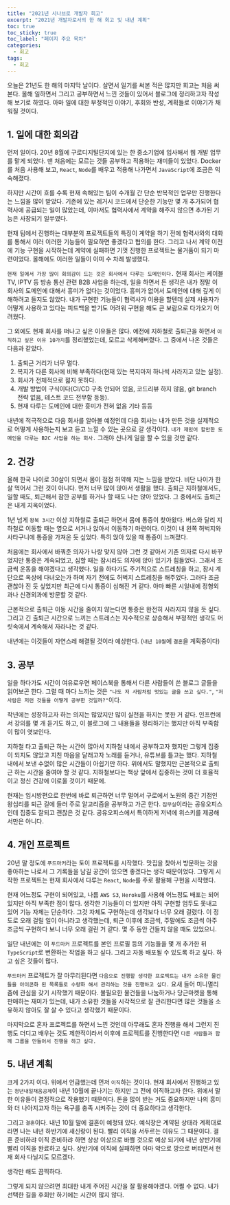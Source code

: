 ```yaml
---
title: "2021년 시나브로 개발자 회고"
excerpt: "2021년 개발자로서의 한 해 회고 및 내년 계획"
toc: true
toc_sticky: true
toc_label: "페이지 주요 목차"
categories:
  - 회고
tags:
  - 회고
---
```



 오늘은 21년도 한 해의 마지막 날이다. 살면서 일기를 써본 적은 많지만 회고는 처음 써본다. 
 올해 일하면서 그리고 공부하면서 느낀 것들이 있어서 블로그에 정리하고자 작성해 보기로 하였다. 
 아마 일에 대한 부정적인 이야기, 후회와 반성, 계획들로 이야기가 채워질 것이다.


## 1. 일에 대한 회의감

 먼저 일이다. 20년 8월에 구로디지털단지에 있는 한 중소기업에 입사해서 웹 개발 업무를 맡게 되었다. 
 맨 처음에는 모르는 것들 공부하고 적용하는 재미들이 있었다. Docker를 처음 사용해 보고,
`React`, `Node`를 배우고 적용해 나가면서 `JavaScript`에 조금은 익숙해졌다.
 
 하지만 시간이 흐를 수록 현재 속해있는 팀이 수개월 간 단순 반복적인 업무만 진행한다는 느낌을 많이 받았다. 
 기존에 있는 레거시 코드에서 단순한 기능만 몇 개 추가되어 협력사에 공급되는 일이 많았는데, 이마저도
 협력사에서 계약을 해주지 않으면 추가된 기능은 사장되기 일쑤였다. 
 
 현재 팀에서 진행하는 대부분의 프로젝트들의 특징이 계약을 하기 전에 협력사와의 대화를 통해서
 이러 이러한 기능들이 필요하면 좋겠다고 협의를 한다. 그리고 나서 계약 이전에 기능 구현을 시작하는데 
 계약에 실패하면 기껏 진행한 프로젝트는 물거품이 되기 마련이었다. 올해에도 이러한 일들이 이미 수 
 차례 발생했다.

 `현재 일에서 가장 많이 회의감이 드는 것은 회사에서 다루는 도메인이다.` 현재 회사는 케이블TV, IPTV 등 방송
 통신 관련 B2B 사업을 하는데, 일을 하면서 든 생각은 내가 정말 이 회사의 도메인에 대해서 흥미가 없다는
 것이었다. 흥미가 없어서 도메인에 대해 깊게 이해하려고 들지도 않았다. 내가 구현한 기능들이 협력사가 이용을 
 할텐데 실제 사용자가 어떻게 사용하고 있다는 피드백을 받기도 어려워 구현을 해도 큰 보람으로 다가오기 어려웠다.

 그 외에도 현재 회사를 떠나고 싶은 이유들은 많다. 예전에 지하철로 출퇴근을 하면서 `이직하고 싶은 이유 10가지`를
 정리했었는데, 모르고 삭제해버렸다. 그 중에서 나온 것들은 다음과 같았다.

 1. 출퇴근 거리가 너무 멀다.
 2. 복지가 다른 회사에 비해 부족하다(현재 있는 복지마저 하나씩 사라지고 있는 실정).
 3. 회사가 전체적으로 젊지 못하다.
 4. 개발 방법이 구식이다(CI/CD 구축 안되어 있음, 코드리뷰 하지 않음, git branch 전략 없음, 테스트 코드 전무함 등등).
 5. 현재 다루는 도메인에 대한 흥미가 전혀 없음
 기타 등등

 내년에 적극적으로 다음 회사를 알아볼 예정인데 다음 회사는 내가 만든 것을 실제적으로 어떻게 
 사용하는지 보고 듣고 느낄 수 있는 곳으로 갈 생각이다. `내가 재밌어 할만한 도메인을 다루는 B2C 사업을 하는 회사.` 
 그래야 신나게 일을 할 수 있을 것만 같다. 
  

## 2. 건강

올해 한국 나이로 30살이 되면서 몸이 점점 허약해 지는 느낌을 받았다. 비단 나이가 한 살 먹어서
그런 것이 아니다. 먼저 너무 많이 앉아서 생활을 했다. 출퇴근 지하철에서도, 일할 때도, 퇴근해서
잠깐 공부를 하거나 할 때도 나는 앉아 있었다. 그 중에서도 출퇴근은 내게 지옥이었다.

1년 넘게 `왕복 3시간` 이상 지하철로 출퇴근 하면서 몸에 통증이 찾아왔다. 
버스와 달리 지하철로 이동할 때는 옆으로 서거나 앉아서 이동하기 마련이다. 
이것이 내 왼쪽 허벅지와 사타구니에 통증을 가져온 듯 싶었다. 특히 앉아 있을 때 통증이 느껴졌다.

처음에는 회사에서 바꿔준 의자가 나랑 맞지 않아 그런 것 같아서 기존 의자로 다시 바꾸었지만 
통증은 계속되었고, 심할 때는 잠시라도 의자에 앉아 있기가 힘들었다. 그래서 조금씩 운동을 해야겠다고
생각했다. 일을 하다가도 주기적으로 스트레칭을 하고, 잠시 계단으로 옥상에 다녀오는가 하며 
자기 전에도 허벅지 스트레칭을 해주었다. 그러다 조금 괜찮아 진 듯 싶었지만 최근에 다시 통증이
심해진 거 같다. 아마 빠른 시일내에 정형외과나 신경외과에 방문할 것 같다.

근본적으로 출퇴근 이동 시간을 줄이지 않는다면 통증은 완전히 사라지지 않을 듯 싶다. 그리고 
긴 출퇴근 시간으로 느끼는 스트레스는 지수적으로 상승해서 부정적인 생각도 머릿속에서 계속해서
자라나는 것 같다.

내년에는 이것들이 자연스레 해결될 것이라 예상한다. 
(`내년 10월`에 `결혼`을 계획중이다)
 
## 3. 공부

일을 하다가도 시간이 여유로우면 페이스북을 통해서 다른 사람들이 쓴 블로그 글들을 읽어보곤 한다.
그럴 때 마다 느끼는 것은 `"나도 저 사람처럼 멋있는 글을 쓰고 싶다."`, `"저 사람은 저런 것들을 어떻게 공부한 것일까?"`이다. 

작년에는 성장하고자 하는 의지는 많았지만 많이 실천을 하지는 못한 거 같다. 인프런에서 강의를 몇 개
듣기도 하고, 이 블로그에 그 내용들을 정리하기는 했지만 아직 부족함이 많이 엿보인다.

지하철 타고 출퇴근 하는 시간이 많아서 지하철 내에서 공부하고자 했지만 그렇게 집중이 되지도 않았고
지친 마음을 달래고자 노래를 듣거나, 유튜브를 틀고는 했다. 지하철 내에서 보낸 수없이 많은 시간들이
아쉽기만 하다. 위에서도 말했지만 근본적으로 출퇴근 하는 시간을 줄여야 할 것 같다.
지하철보다는 책상 앞에서 집중하는 것이 더 효율적이고 정신 건강에 이로울 것이기 때문에.

현재는 임시방편으로 한번에 바로 퇴근하면 너무 멀어서 구로에서 노원의 중간 기점인 왕십리를
퇴근 길에 들러 주로 알고리즘을 공부하고 가곤 한다. `집무실`이라는 공유오피스인데 집중도 잘되고 괜찮은 것 같다.
공유오피스에서 특이하게 저녁에 위스키를 제공해서만은 아니다. 


## 4. 개인 프로젝트

20년 말 정도에 `푸드마커`라는 토이 프로젝트를 시작했다. 맛집을 찾아서 방문하는 것을 좋아하는 나로서
그 기록들을 남길 공간이 있으면 좋겠다는 생각 때문이었다. 그렇게 시작한 프로젝트는 현재 회사에서 다루는
`React`, `Node`를 주로 활용해 구현을 시작했다.

현재 어느정도 구현이 되어있고, 나름 `AWS S3`, `Heroku`를 사용해 어느정도 배포는 되어있지만
아직 부족한 점이 많다. 생각한 기능들이 더 있지만 아직 구현할 엄두도 못내고 있어 기능 자체는 단순하다.
그것 자체도 구현하는데 생각보다 너무 오래 걸렸다. 이 정도로 오래 걸릴 일이 아니라고 생각했는데,
퇴근 이후에 조금씩, 주말에도 조금씩 아주 조금씩 구현하다 보니 너무 오래 걸린 거 같다. 몇 주 동안 건들지
않을 때도 있었으니. 

일단 내년에는 이 `푸드마커` 프로젝트를 본인 프로필 등의 기능들을 몇 개 추가한 뒤 `TypeScript`로
변환하는 작업을 하고 싶다. 그리고 자동 배포될 수 있도록 하고 싶다. 하고 싶은 것들이 많다.

`푸드마커` 프로젝트가 잘 마무리된다면 `다음으로 진행할 생각한 프로젝트는 내가 소유한 물건들을 아이콘화 된 목록들로 수량화 해서 관리하는 것을 진행하고 싶다.` 
요새 들어 미니멀리즘에 관심을 갖기 시작했기 때문이다. 불필요한 물건들을 나눔하거나 당근마켓을 통해 판매하는 재미가 있는데, 내가 소유한 것들을 시각적으로 잘 관리한다면 많은 것들을 소유하지 않아도 잘 살 수 있다고 생각했기 때문이다.

마지막으로 혼자 프로젝트를 하면서 느낀 것인데 아무래도 혼자 진행을 해서 그런지 진행도 더디고
배우는 것도 제한적이라서 이후에 프로젝트를 진행한다면 `다른 사람들과 함께 그룹을 만들어서 진행을 하고 싶다.`

## 5. 내년 계획

크게 2가지 이다. 위에서 언급했는데 먼저 `이직`하는 것이다. 현재 회사에서 진행하고 있는 `청년내일채움공제`이
내년 10월에 끝나기는 하지만 그 전에 이직하고자 한다. 위에서 말한 이유들이 결정적으로 작용했기 때문이다. 
돈을 많이 받는 거도 중요하지만 나의 흥미와 더 나아지고자 하는 욕구를 충족 시켜주는 것이 더 중요하다고 생각한다.

그리고 `결혼`이다. 내년 10월 말에 결혼이 예정돼 있다. 예식장은 계약된 상태라 계획대로 라면 나는 내년 하반기에
새신랑이 된다. 빨리 이직을 서두르는 이유도 그 때문이다. 결혼 준비하랴 이직 준비하랴 하면 상상 이상으로 바쁠 것으로
예상 되기에 내년 상반기에 빨리 이직을 완료하고 싶다. 상반기에 이직에 실패하면 아마 악으로 깡으로 버티면서 현재 회사
다닐지도 모르겠다.

생각만 해도 끔찍하다.

그렇게 되지 않으려면 최대한 내게 주어진 시간을 잘 활용해야겠다. 어쩔 수 없다.
내가 선택한 길을 후회만 하기에는 시간이 많지 않다.
